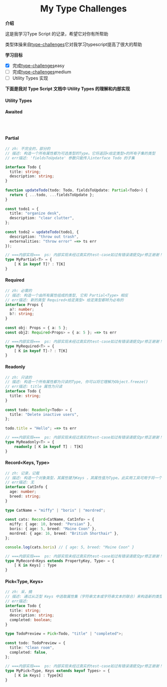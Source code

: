 <h1 align='center'>My Type Challenges</h1>

**介绍**

这是我学习Type Script 的记录，希望它对你有所帮助

类型体操来自[type-challenges](https://github.com/type-challenges/type-challenges)它对我学习typescript提高了很大的帮助

**学习目标**

- [x] 完成[type-challenges](https://github.com/type-challenges/type-challenges)easy
- [ ] 完成[type-challenges](https://github.com/type-challenges/type-challenges)medium
- [ ] Utility Types 实现

**下面是我对 Type Script 文档中 Utility Types 的理解和内部实现**

#### Utility Types

#### Awaited<Type>

```typescript

    
```

#### Partial<Type>	

```typescript
// zh: 不完全的，部分的
// 描述: 构造一个所有属性都为可选类型的Type。它将返回<给定类型>的所有子集的类型
// err描述: 'fieldsToUpdate' 参数只能传入interface Todo 的子集

interface Todo {
  title: string;
  description: string;
}
 
function updateTodo(todo: Todo, fieldsToUpdate: Partial<Todo>) {
  return { ...todo, ...fieldsToUpdate };
}
 
const todo1 = {
  title: "organize desk",
  description: "clear clutter",
};
 
const todo2 = updateTodo(todo1, {
  description: "throw out trash",
  externalities: "throw error" ==> ts err
});

// ===内部实现===  ps: 内部实现未经过真实的test-case如过有错误请提交pr修正谢谢！
type MyPartial<T> = {
    [ K in keyof T]? : T[K]
}
```

#### Required<Type>

```typescript
// zh: 必需的
// 描述: 构造一个由所有属性组成的类型, 它和 Partial<Type> 相反
// err描述: 新的类型 Required<给定类型> 给定类型都转为必有的
interface Props {
  a?: number;
  b?: string;
}
 
const obj: Props = { a: 5 };
const obj2: Required<Props> = { a: 5 }; ==> ts err

// ===内部实现===  ps: 内部实现未经过真实的test-case如过有错误请提交pr修正谢谢！
type MyRequired<T> = {
    [ K in keyof T]-? : T[K]
}
```

#### Readonly<Type>

```typescript
// zh: 只读的
// 描述: 构造一个所有属性都为只读的Type, 你可以将它理解为Object.freeze()
// err描述: title 属性为只读
interface Todo {
  title: string;
}
 
const todo: Readonly<Todo> = {
  title: "Delete inactive users",
};
 
todo.title = "Hello"; ==> ts err

// ===内部实现===  ps: 内部实现未经过真实的test-case如过有错误请提交pr修正谢谢！
type MyReadonly<T> = {
    readonly [ K in keyof T] : T[K]
}
```

#### Record<Keys, Type>

```typescript
// zh: 记录，记载
// 描述: 构造一个对象类型，其属性键为Keys ，其属性值为Type。此实用工具可用于将一个类型的属性映射到另一个类型
// err描述: 无
interface CatInfo {
  age: number;
  breed: string;
}
 
type CatName = "miffy" | "boris" | "mordred";
 
const cats: Record<CatName, CatInfo> = {
  miffy: { age: 10, breed: "Persian" },
  boris: { age: 5, breed: "Maine Coon" },
  mordred: { age: 16, breed: "British Shorthair" },
};

console.log(cats.boris) // { age: 5, breed: "Maine Coon" }

// ===内部实现===  ps: 内部实现未经过真实的test-case如过有错误请提交pr修正谢谢！
type MyRecord<Keys extends PropertyKey, Type> = {
    [ K in Keys] : Type
}

```

#### Pick<Type, Keys>

```typescript
// zh: 采，摘
// 描述: 通过从泛型 Keys 中选取属性集（字符串文本或字符串文本的联合）来构造新的类型
// err描述: 
interface Todo {
  title: string;
  description: string;
  completed: boolean;
}
 
type TodoPreview = Pick<Todo, "title" | "completed">;
 
const todo: TodoPreview = {
  title: "Clean room",
  completed: false,
};
 
// ===内部实现===  ps: 内部实现未经过真实的test-case如过有错误请提交pr修正谢谢！
type MyPick<Type, Keys extends keyof Types> = {
    [ K in Keys] : Type[K]
}
```


